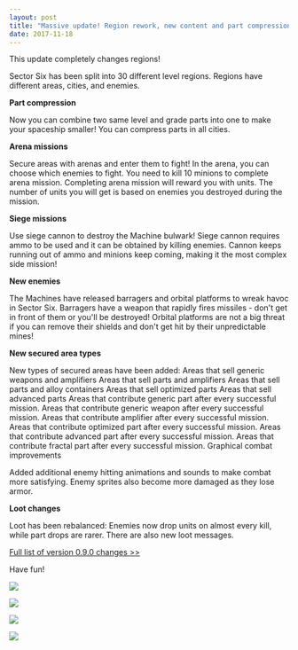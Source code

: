 ```yaml
---
layout: post
title: "Massive update! Region rework, new content and part compression"
date: 2017-11-18
---
```


This update completely changes regions!

Sector Six has been split into 30 different level regions.
Regions have different areas, cities, and enemies.

**Part compression**

Now you can combine two same level and grade parts into one to make your spaceship smaller!
You can compress parts in all cities.

**Arena missions**

Secure areas with arenas and enter them to fight!
In the arena, you can choose which enemies to fight.
You need to kill 10 minions to complete arena mission.
Completing arena mission will reward you with units.
The number of units you will get is based on enemies you destroyed during the mission.

**Siege missions**

Use siege cannon to destroy the Machine bulwark!
Siege cannon requires ammo to be used and it can be obtained by killing enemies.
Cannon keeps running out of ammo and minions keep coming, making it the most complex side mission!

**New enemies**

The Machines have released barragers and orbital platforms to wreak havoc in Sector Six.
Barragers have a weapon that rapidly fires missiles - don't get in front of them or you'll be destroyed!
Orbital platforms are not a big threat if you can remove their shields and don't get hit by their unpredictable mines!

**New secured area types**

New types of secured areas have been added:
Areas that sell generic weapons and amplifiers
Areas that sell parts and amplifiers
Areas that sell parts and alloy containers
Areas that sell optimized parts
Areas that sell advanced parts
Areas that contribute generic part after every successful mission.
Areas that contribute generic weapon after every successful mission.
Areas that contribute amplifier after every successful mission.
Areas that contribute optimized part after every successful mission.
Areas that contribute advanced part after every successful mission.
Areas that contribute fractal part after every successful mission.
Graphical combat improvements

Added additional enemy hitting animations and sounds to make combat more satisfying.
Enemy sprites also become more damaged as they lose armor.

**Loot changes**

Loot has been rebalanced: Enemies now drop units on almost every kill, while part drops are rarer.
There are also new loot messages.

[Full list of version 0.9.0 changes >>](http://steamcommunity.com/app/465020/discussions/0/2425614539580788418)

Have fun!

![](https://github.com/Zuurix/Zuurix.github.io/blob/master/images/0.9.0%20update/The%20Core%202017.10.23.png?raw=true)

![](https://github.com/Zuurix/Zuurix.github.io/blob/master/images/0.9.0%20update/Barrager%202017.11.16.png?raw=true)

![](https://github.com/Zuurix/Zuurix.github.io/blob/master/images/0.9.0%20update/Orbital%20platform%202017.11.16.png?raw=true)

![](https://github.com/Zuurix/Zuurix.github.io/blob/master/images/0.9.0%20update/Picking%20up%20a%20part%202017.11.16.png?raw=true)
